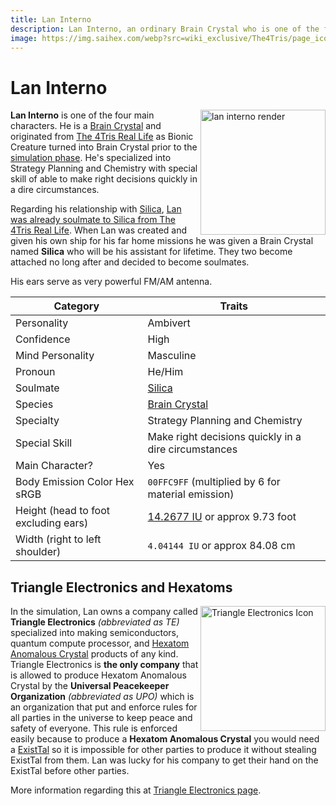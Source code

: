 ```yaml
---
title: Lan Interno
description: Lan Interno, an ordinary Brain Crystal who is one of the four main characters.
image: https://img.saihex.com/webp?src=wiki_exclusive/The4Tris/page_icon/characters/lan_interno/lan.png
---
```

# Lan Interno
<img alt="lan interno render" align="right" width="200" src="https://img.saihex.com/webp?src=wiki_exclusive/The4Tris/page_icon/characters/lan_interno/lan.png">

**Lan Interno** is one of the four main characters. He is a [Brain Crystal](../logic/Brain_Crystal) and originated from [The 4Tris Real Life](../Dimensions/real_life) as Bionic Creature turned into Brain Crystal prior to the [simulation phase](../Dimensions/the_simulation#origin-story). He's specialized into Strategy Planning and Chemistry with special skill of able to make right decisions quickly in a dire circumstances.

Regarding his relationship with [Silica](../Characters/Silica), [Lan was already soulmate to Silica from The 4Tris Real Life](../Dimensions/real_life#lan-meeting-silica). When Lan was created and given his own ship for his far home missions he was given a Brain Crystal named **Silica** who will be his assistant for lifetime. They two become attached no long after and decided to become soulmates.

His ears serve as very powerful FM/AM antenna.

| Category    | Traits |
| -------- | ------- |
| Personality  | Ambivert    |
| Confidence | High     |
| Mind Personality    |  Masculine   |
| Pronoun | He/Him |
| Soulmate | [Silica](../Characters/Silica) |
| Species | [Brain Crystal](../logic/Brain_Crystal) |
| Specialty | Strategy Planning and Chemistry |
| Special Skill | Make right decisions quickly in a dire circumstances |
| Main Character? | Yes |
| Body Emission Color Hex sRGB | `00FFC9FF` (multiplied by 6 for material emission) |
| Height (head to foot excluding ears) | [14.2677 IU](../../#iskyverse) or approx 9.73 foot |
| Width (right to left shoulder) | `4.04144 IU` or approx 84.08 cm |

## Triangle Electronics and Hexatoms
<img alt="Triangle Electronics Icon" align="right" width="200" src="https://img.saihex.com/wiki_exclusive/The4Tris/page_icon/non_char_entity/triangle_electronics/triangle_electronics.svg">

In the simulation, Lan owns a company called **Triangle Electronics** *(abbreviated as TE)* specialized into making semiconductors, quantum compute processor, and [Hexatom Anomalous Crystal](../logic/Hexatom) products of any kind. Triangle Electronics is **the only company** that is allowed to produce Hexatom Anomalous Crystal by the **Universal Peacekeeper Organization** *(abbreviated as UPO)* which is an organization that put and enforce rules for all parties in the universe to keep peace and safety of everyone. This rule is enforced easily because to produce a **Hexatom Anomalous Crystal** you would need a [ExistTal](../logic/Hexatom#saihexatom-family) so it is impossible for other parties to produce it without stealing ExistTal from them. Lan was lucky for his company to get their hand on the ExistTal before other parties.

More information regarding this at [Triangle Electronics page](../non_char_entity/triangle_electronics).